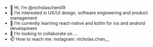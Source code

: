 - 👋 Hi, I’m @nicholaschen09
- 👀 I’m interested in UX/UI design, software engineering and product management
- 🌱 I’m currently learning react-native and kotlin for ios and android development
- 💞️ I’m looking to collaborate on ...
- 📫 How to reach me: instagram: nicholas.chen__ 

<!---
nicholaschen09/nicholaschen09 is a ✨ special ✨ repository because its `README.md` (this file) appears on your GitHub profile.
You can click the Preview link to take a look at your changes.
--->
